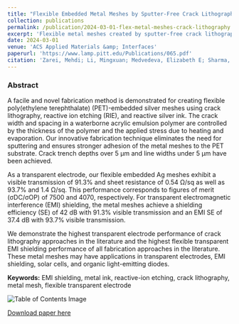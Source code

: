 ```yaml
---
title: "Flexible Embedded Metal Meshes by Sputter-Free Crack Lithography for Transparent Electrodes and Electromagnetic Interference Shielding"
collection: publications
permalink: /publication/2024-03-01-flex-metal-meshes-crack-lithography
excerpt: 'Flexible metal meshes created by sputter-free crack lithography for transparent electrodes and EMI shielding.'
date: 2024-03-01
venue: 'ACS Applied Materials &amp; Interfaces'
paperurl: 'https://www.lamp.pitt.edu/Publications/065.pdf'
citation: 'Zarei, Mehdi; Li, Mingxuan; Medvedeva, Elizabeth E; Sharma, Sooraj; Kim, Jungtaek; Shao, Zefan; Walker, S Brett; LeMieux, Melbs; Liu, Qihan; Leu, Paul W. (2024). &quot;Flexible Embedded Metal Meshes by Sputter-Free Crack Lithography for Transparent Electrodes and Electromagnetic Interference Shielding.&quot; <i>ACS Applied Materials &amp; Interfaces</i>.'
---
```

### Abstract

A facile and novel fabrication method is demonstrated for creating flexible poly(ethylene terephthalate) (PET)-embedded silver meshes using crack lithography, reactive ion etching (RIE), and reactive silver ink. The crack width and spacing in a waterborne acrylic emulsion polymer are controlled by the thickness of the polymer and the applied stress due to heating and evaporation. Our innovative fabrication technique eliminates the need for sputtering and ensures stronger adhesion of the metal meshes to the PET substrate. Crack trench depths over 5 μm and line widths under 5 μm have been achieved. 

As a transparent electrode, our flexible embedded Ag meshes exhibit a visible transmission of 91.3% and sheet resistance of 0.54 Ω/sq as well as 93.7% and 1.4 Ω/sq. This performance corresponds to figures of merit (σDC/σOP) of 7500 and 4070, respectively. For transparent electromagnetic interference (EMI) shielding, the metal meshes achieve a shielding efficiency (SE) of 42 dB with 91.3% visible transmission and an EMI SE of 37.4 dB with 93.7% visible transmission. 

We demonstrate the highest transparent electrode performance of crack lithography approaches in the literature and the highest flexible transparent EMI shielding performance of all fabrication approaches in the literature. These metal meshes may have applications in transparent electrodes, EMI shielding, solar cells, and organic light-emitting diodes.

**Keywords:** EMI shielding, metal ink, reactive-ion etching, crack lithography, metal mesh, flexible transparent electrode

![Table of Contents Image](/images/https://postimg.cc/1fyzgbMg)

[Download paper here](https://www.lamp.pitt.edu/Publications/065.pdf)

<!-- Recommended citation: Zarei, Mehdi; Li, Mingxuan; Medvedeva, Elizabeth E; Sharma, Sooraj; Kim, Jungtaek; Shao, Zefan; Walker, S Brett; LeMieux, Melbs; Liu, Qihan; Leu, Paul W. (2024). "Flexible Embedded Metal Meshes by Sputter-Free Crack Lithography for Transparent Electrodes and Electromagnetic Interference Shielding." <i>ACS Applied Materials & Interfaces</i>. -->